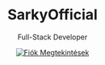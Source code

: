 <h1 align="center">SarkyOfficial</h1>
<p align="center">Full-Stack Developer</p>

<a href="https://github.com/sarkydev">
  <p align="center">
    <img src="https://komarev.com/ghpvc/?username=sarkydev&color=blueviolet" alt="Fiók Megtekintések">
  </p>
</a>
